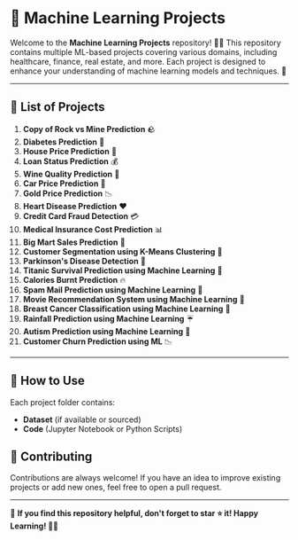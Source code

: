 # 📂 Machine Learning Projects

Welcome to the **Machine Learning Projects** repository! 🤖💡 This repository contains multiple ML-based projects covering various domains, including healthcare, finance, real estate, and more. Each project is designed to enhance your understanding of machine learning models and techniques. 🚀

---

## 📌 List of Projects

1. **Copy of Rock vs Mine Prediction** 🪨
2. **Diabetes Prediction** 🏥
3. **House Price Prediction** 🏡
4. **Loan Status Prediction** 💰
5. **Wine Quality Prediction** 🍷
6. **Car Price Prediction** 🚗
7. **Gold Price Prediction** 📉
8. **Heart Disease Prediction** ❤️
9. **Credit Card Fraud Detection** 💳
10. **Medical Insurance Cost Prediction** 📊
11. **Big Mart Sales Prediction** 🏪
12. **Customer Segmentation using K-Means Clustering** 👥
13. **Parkinson's Disease Detection** 🧠
14. **Titanic Survival Prediction using Machine Learning** 🚢
15. **Calories Burnt Prediction** 🔥
16. **Spam Mail Prediction using Machine Learning** 📧
17. **Movie Recommendation System using Machine Learning** 🎥
18. **Breast Cancer Classification using Machine Learning** 🏥
19. **Rainfall Prediction using Machine Learning** ☔
20. **Autism Prediction using Machine Learning** 🧠
21. **Customer Churn Prediction using ML** 📉

---

## 🚀 How to Use
Each project folder contains:
- **Dataset** (if available or sourced)
- **Code** (Jupyter Notebook or Python Scripts)

## 🤝 Contributing
Contributions are always welcome! If you have an idea to improve existing projects or add new ones, feel free to open a pull request.

---

🌟 **If you find this repository helpful, don't forget to star ⭐ it! Happy Learning! 🚀🔥**